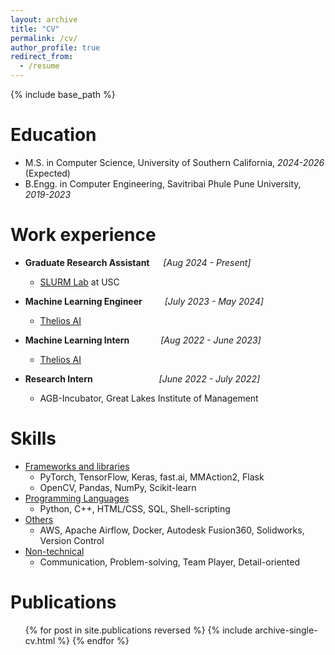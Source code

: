 ```yaml
---
layout: archive
title: "CV"
permalink: /cv/
author_profile: true
redirect_from:
  - /resume
---
```


{% include base_path %}

Education
======
* M.S. in Computer Science, University of Southern California,   *2024-2026*    (Expected)
* B.Engg. in Computer Engineering, Savitribai Phule Pune University, *2019-2023*

Work experience
======
* **Graduate Research Assistant**  &emsp; *[Aug 2024 - Present]*
  * [SLURM Lab](https://slurm-lab-usc.github.io/) at USC

* **Machine Learning Engineer**  &emsp;&emsp; *[July 2023 - May 2024]*
  * [Thelios AI](https://thelios.ai/)

* **Machine Learning Intern**  &emsp;&emsp;&emsp; *[Aug 2022 - June 2023]*
  * [Thelios AI](https://thelios.ai/)

* **Research Intern**  &emsp;&emsp;&emsp;&emsp;&emsp;&emsp;&emsp; *[June 2022 - July 2022]*
  * AGB-Incubator, Great Lakes Institute of Management
  
Skills
======
* <ins>Frameworks and libraries</ins>
  * PyTorch, TensorFlow, Keras, fast.ai, MMAction2, Flask
  * OpenCV, Pandas, NumPy, Scikit-learn
* <ins>Programming Languages</ins>
  * Python, C++, HTML/CSS, SQL, Shell-scripting
* <ins>Others</ins>
  * AWS, Apache Airflow, Docker, Autodesk Fusion360, Solidworks, Version Control
* <ins>Non-technical</ins>
  * Communication, Problem-solving, Team Player, Detail-oriented

Publications
======
  <ul>{% for post in site.publications reversed %}
    {% include archive-single-cv.html %}
  {% endfor %}</ul>
  
<!-- Talks
======
  <ul>{% for post in site.talks reversed %}
    {% include archive-single-talk-cv.html  %}
  {% endfor %}</ul> -->
  
<!-- Teaching
======
  <ul>{% for post in site.teaching reversed %}
    {% include archive-single-cv.html %}
  {% endfor %}</ul> -->

<!-- Leadership
======
* Currently signed in to 43 different slack teams -->
